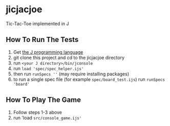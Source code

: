 jicjacjoe
=========

Tic-Tac-Toe implemented in J

How To Run The Tests
--------------------

1. Get [the J programming language](http://www.jsoftware.com)
2. git clone this project and cd to the jicjacjoe directory
3. run `<your J directory>/bin/jconsole`
4. run `load 'spec/spec_helper.ijs'`
5. then run `runSpecs ''` (may require installing packages) 
6. to run a single spec file (for example `spec/board_test.ijs`) run `runSpecs 'board'`

How To Play The Game
--------------------

1. Follow steps 1-3 above
2. run 'load `src/console_game.ijs'`
